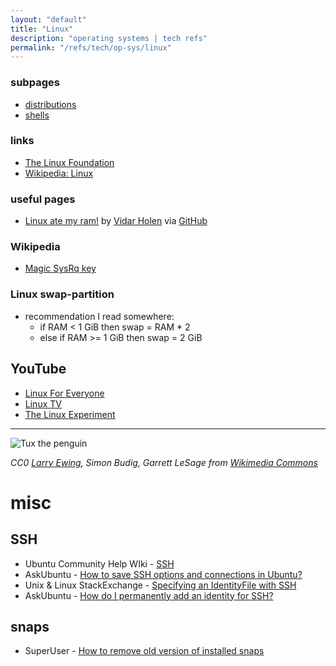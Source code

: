 ```yaml
---
layout: "default"
title: "Linux"
description: "operating systems | tech refs"
permalink: "/refs/tech/op-sys/linux"
---
```


### subpages

- [distributions](linux-distros/distros.md)
- [shells](linux-shells.md)


### links

- [The Linux Foundation](https://www.linuxfoundation.org/)
- [Wikipedia: Linux](https://en.wikipedia.org/wiki/Linux)

### useful pages

- [Linux ate my ram!](https://www.linuxatemyram.com) by [Vidar Holen](https://www.vidarholen.net/contents/index.html) via [GitHub](https://github.com/koalaman/linuxatemyram.com)

### Wikipedia

- [Magic SysRq key](https://en.wikipedia.org/wiki/Magic_SysRq_key)

### Linux swap-partition

- recommendation I read somewhere:
    - if RAM < 1 GiB then swap = RAM * 2
    - else if RAM >= 1 GiB then swap = 2 GiB

## YouTube

- [Linux For Everyone](https://www.youtube.com/c/LinuxForEveryone)
- [Linux TV](https://www.youtube.com/c/fymlinux)
- [The Linux Experiment](https://www.youtube.com/c/TheLinuxExperiment)

---

![Tux the penguin](https://upload.wikimedia.org/wikipedia/commons/3/35/Tux.svg)

*CC0 [Larry Ewing](mailto:lewing@isc.tamu.edu), Simon Budig, Garrett LeSage from [Wikimedia Commons](https://commons.wikimedia.org/wiki/File:Tux.svg)*

# misc

## SSH

- Ubuntu Community Help WIki - [SSH](https://help.ubuntu.com/community/SSH)
- AskUbuntu - [How to save SSH options and connections in Ubuntu?](https://askubuntu.com/questions/727903/how-to-save-ssh-options-and-connections-in-ubuntu)
- Unix & Linux StackExchange - [Specifying an IdentityFile with SSH](https://unix.stackexchange.com/questions/494483/specifying-an-identityfile-with-ssh)
- AskUbuntu - [How do I permanently add an identity for SSH?](https://askubuntu.com/questions/20863/how-do-i-permanently-add-an-identity-for-ssh)

## snaps

- SuperUser - [How to remove old version of installed snaps](https://superuser.com/questions/1310825/how-to-remove-old-version-of-installed-snaps)

